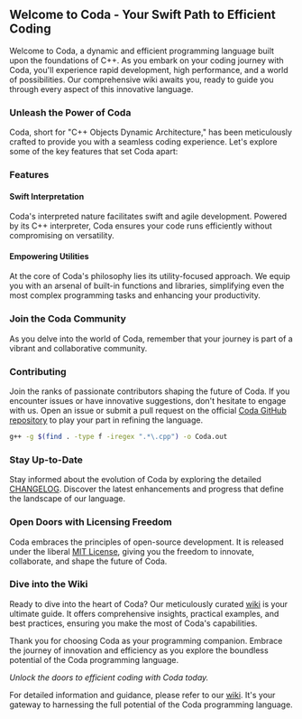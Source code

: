 ## Welcome to Coda - Your Swift Path to Efficient Coding

Welcome to Coda, a dynamic and efficient programming language built upon the foundations of C++. As you embark on your coding journey with Coda, you'll experience rapid development, high performance, and a world of possibilities. Our comprehensive wiki awaits you, ready to guide you through every aspect of this innovative language.

### Unleash the Power of Coda

Coda, short for "C++ Objects Dynamic Architecture," has been meticulously crafted to provide you with a seamless coding experience. Let's explore some of the key features that set Coda apart:

### Features

#### Swift Interpretation

Coda's interpreted nature facilitates swift and agile development. Powered by its C++ interpreter, Coda ensures your code runs efficiently without compromising on versatility.

#### Empowering Utilities

At the core of Coda's philosophy lies its utility-focused approach. We equip you with an arsenal of built-in functions and libraries, simplifying even the most complex programming tasks and enhancing your productivity.

### Join the Coda Community

As you delve into the world of Coda, remember that your journey is part of a vibrant and collaborative community.

### Contributing

Join the ranks of passionate contributors shaping the future of Coda. If you encounter issues or have innovative suggestions, don't hesitate to engage with us. Open an issue or submit a pull request on the official [Coda GitHub repository](https://github.com/SujalChoudhari/Coda) to play your part in refining the language.
```bash
g++ -g $(find . -type f -iregex ".*\.cpp") -o Coda.out
```

### Stay Up-to-Date

Stay informed about the evolution of Coda by exploring the detailed [CHANGELOG](https://github.com/SujalChoudhari/Coda/blob/main/CHANGELOG.md). Discover the latest enhancements and progress that define the landscape of our language.

### Open Doors with Licensing Freedom

Coda embraces the principles of open-source development. It is released under the liberal [MIT License](https://github.com/SujalChoudhari/Coda/blob/main/LICENSE), giving you the freedom to innovate, collaborate, and shape the future of Coda.

### Dive into the Wiki

Ready to dive into the heart of Coda? Our meticulously curated [wiki](https://github.com/SujalChoudhari/Coda/wiki) is your ultimate guide. It offers comprehensive insights, practical examples, and best practices, ensuring you make the most of Coda's capabilities.

Thank you for choosing Coda as your programming companion. Embrace the journey of innovation and efficiency as you explore the boundless potential of the Coda programming language.

*Unlock the doors to efficient coding with Coda today.*

For detailed information and guidance, please refer to our [wiki](https://github.com/SujalChoudhari/Coda/wiki). It's your gateway to harnessing the full potential of the Coda programming language.